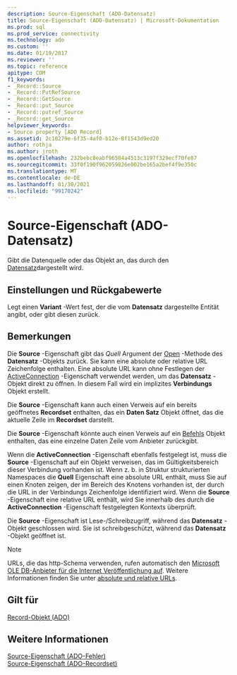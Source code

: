 ```yaml
---
description: Source-Eigenschaft (ADO-Datensatz)
title: Source-Eigenschaft (ADO-Datensatz) | Microsoft-Dokumentation
ms.prod: sql
ms.prod_service: connectivity
ms.technology: ado
ms.custom: ''
ms.date: 01/19/2017
ms.reviewer: ''
ms.topic: reference
apitype: COM
f1_keywords:
- _Record::Source
- _Record::PutRefSource
- _Record::GetSource
- _Record::put_Source
- _Record::putref_Source
- _Record::get_Source
helpviewer_keywords:
- Source property [ADO Record]
ms.assetid: 2c18279e-6f35-4af0-b12e-8f1543d9ed20
author: rothja
ms.author: jroth
ms.openlocfilehash: 232bebc8eabf96584a4513c3197f329ecf70fe87
ms.sourcegitcommit: 33f0f190f962059826e002be165a2bef4f9e350c
ms.translationtype: MT
ms.contentlocale: de-DE
ms.lasthandoff: 01/30/2021
ms.locfileid: "99170242"
---
```

# <a name="source-property-ado-record"></a>Source-Eigenschaft (ADO-Datensatz)
Gibt die Datenquelle oder das Objekt an, das durch den [Datensatz](./record-object-ado.md)dargestellt wird.  
  
## <a name="settings-and-return-values"></a>Einstellungen und Rückgabewerte  
 Legt einen **Variant** -Wert fest, der die vom **Datensatz** dargestellte Entität angibt, oder gibt diesen zurück.  
  
## <a name="remarks"></a>Bemerkungen  
 Die **Source** -Eigenschaft gibt das *Quell* Argument der [Open](./open-method-ado-record.md) -Methode des **Datensatz** -Objekts zurück. Sie kann eine absolute oder relative URL Zeichenfolge enthalten. Eine absolute URL kann ohne Festlegen der [ActiveConnection](./activeconnection-property-ado.md) -Eigenschaft verwendet werden, um das **Datensatz** -Objekt direkt zu öffnen. In diesem Fall wird ein implizites **Verbindungs** Objekt erstellt.  
  
 Die **Source** -Eigenschaft kann auch einen Verweis auf ein bereits geöffnetes **Recordset** enthalten, das ein **Daten Satz** Objekt öffnet, das die aktuelle Zeile im **Recordset** darstellt.  
  
 Die **Source** -Eigenschaft könnte auch einen Verweis auf ein [Befehls](./command-object-ado.md) Objekt enthalten, das eine einzelne Daten Zeile vom Anbieter zurückgibt.  
  
 Wenn die **ActiveConnection** -Eigenschaft ebenfalls festgelegt ist, muss die **Source** -Eigenschaft auf ein Objekt verweisen, das im Gültigkeitsbereich dieser Verbindung vorhanden ist. Wenn z. b. in Struktur strukturierten Namespaces die **Quell** Eigenschaft eine absolute URL enthält, muss Sie auf einen Knoten zeigen, der im Bereich des Knotens vorhanden ist, der durch die URL in der Verbindungs Zeichenfolge identifiziert wird. Wenn die **Source** -Eigenschaft eine relative URL enthält, wird Sie innerhalb des durch die **ActiveConnection** -Eigenschaft festgelegten Kontexts überprüft.  
  
 Die **Source** -Eigenschaft ist Lese-/Schreibzugriff, während das **Datensatz** -Objekt geschlossen wird. Sie ist schreibgeschützt, während das **Datensatz** -Objekt geöffnet ist.  
  
> [!NOTE]
>  URLs, die das http-Schema verwenden, rufen automatisch den [Microsoft OLE DB-Anbieter für die Internet Veröffentlichung auf](../../guide/appendixes/microsoft-ole-db-provider-for-internet-publishing.md). Weitere Informationen finden Sie unter [absolute und relative URLs](../../guide/data/absolute-and-relative-urls.md).  
  
## <a name="applies-to"></a>Gilt für  
 [Record-Objekt (ADO)](./record-object-ado.md)  
  
## <a name="see-also"></a>Weitere Informationen  
 [Source-Eigenschaft (ADO-Fehler)](./source-property-ado-error.md)   
 [Source-Eigenschaft (ADO-Recordset)](./source-property-ado-recordset.md)